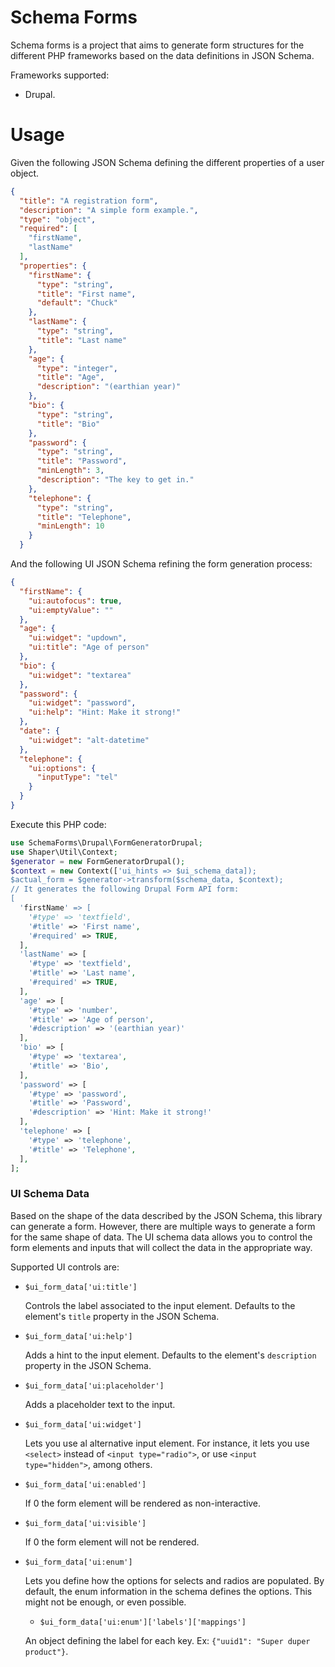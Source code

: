 # Schema Forms
Schema forms is a project that aims to generate form structures for the different PHP frameworks based on the data definitions in JSON Schema.

Frameworks supported:
  - Drupal.

# Usage
Given the following JSON Schema defining the different properties of a user object.
```json
{
  "title": "A registration form",
  "description": "A simple form example.",
  "type": "object",
  "required": [
    "firstName",
    "lastName"
  ],
  "properties": {
    "firstName": {
      "type": "string",
      "title": "First name",
      "default": "Chuck"
    },
    "lastName": {
      "type": "string",
      "title": "Last name"
    },
    "age": {
      "type": "integer",
      "title": "Age",
      "description": "(earthian year)"
    },
    "bio": {
      "type": "string",
      "title": "Bio"
    },
    "password": {
      "type": "string",
      "title": "Password",
      "minLength": 3,
      "description": "The key to get in."
    },
    "telephone": {
      "type": "string",
      "title": "Telephone",
      "minLength": 10
    }
  }
```

And the following UI JSON Schema refining the form generation process:
```json
{
  "firstName": {
    "ui:autofocus": true,
    "ui:emptyValue": ""
  },
  "age": {
    "ui:widget": "updown",
    "ui:title": "Age of person"
  },
  "bio": {
    "ui:widget": "textarea"
  },
  "password": {
    "ui:widget": "password",
    "ui:help": "Hint: Make it strong!"
  },
  "date": {
    "ui:widget": "alt-datetime"
  },
  "telephone": {
    "ui:options": {
      "inputType": "tel"
    }
  }
}
```

Execute this PHP code:
```php
use SchemaForms\Drupal\FormGeneratorDrupal;
use Shaper\Util\Context;
$generator = new FormGeneratorDrupal();
$context = new Context(['ui_hints => $ui_schema_data]);
$actual_form = $generator->transform($schema_data, $context);
// It generates the following Drupal Form API form:
[
  'firstName' => [
    '#type' => 'textfield',
    '#title' => 'First name',
    '#required' => TRUE,
  ],
  'lastName' => [
    '#type' => 'textfield',
    '#title' => 'Last name',
    '#required' => TRUE,
  ],
  'age' => [
    '#type' => 'number',
    '#title' => 'Age of person',
    '#description' => '(earthian year)'
  ],
  'bio' => [
    '#type' => 'textarea',
    '#title' => 'Bio',
  ],
  'password' => [
    '#type' => 'password',
    '#title' => 'Password',
    '#description' => 'Hint: Make it strong!'
  ],
  'telephone' => [
    '#type' => 'telephone',
    '#title' => 'Telephone',
  ],
];
```

### UI Schema Data
Based on the shape of the data described by the JSON Schema, this library can generate a form.
However, there are multiple ways to generate a form for the same shape of data. The UI schema data
allows you to control the form elements and inputs that will collect the data in the appropriate way.

Supported UI controls are:

  - `$ui_form_data['ui:title']`

    Controls the label associated to the input element. Defaults to the element's `title` property in the JSON Schema. 
  - `$ui_form_data['ui:help']`

    Adds a hint to the input element. Defaults to the element's `description` property in the JSON Schema.
  - `$ui_form_data['ui:placeholder']`

    Adds a placeholder text to the input.
  - `$ui_form_data['ui:widget']`

    Lets you use al alternative input element. For instance, it lets you use `<select>` instead of
    `<input type="radio">`, or use `<input type="hidden">`, among others.
  - `$ui_form_data['ui:enabled']`

    If 0 the form element will be rendered as non-interactive.
  - `$ui_form_data['ui:visible']`

    If 0 the form element will not be rendered.
  - `$ui_form_data['ui:enum']`

    Lets you define how the options for selects and radios are populated. By default, the enum information in the schema
    defines the options. This might not be enough, or even possible.
    - `$ui_form_data['ui:enum']['labels']['mappings']`

    An object defining the label for each key. Ex: `{"uuid1": "Super duper product"}`.
